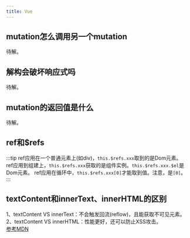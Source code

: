 ```yaml
---
title: Vue
---
```

## mutation怎么调用另一个mutation
待解。

## 解构会破坏响应式吗
待解。

## mutation的返回值是什么
待解。

## ref和$refs
:::tip
ref应用在一个普通元素上(如div)，```this.$refs.xxx```取到的是Dom元素。    
ref应用到组建上，```this.$refs.xxx```获取的是组件实例。```this.$refs.xxx.$el```是Dom元素。
ref应用在循环中，```this.$refs.xxx[0]```才能取到值。注意，是```[0]```。
:::

## textContent和innerText、innerHTML的区别
1、textContent VS innerText：不会触发回流(reflow)，且能获取不可见元素。   
2、textContent VS innerHTML：性能更好，还可以防止XSS攻击。   
[参考MDN](https://developer.mozilla.org/zh-CN/docs/Web/API/Node/textContent#%E4%B8%8E_innertext_%E7%9A%84%E5%8C%BA%E5%88%AB)